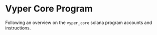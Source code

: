 # Vyper Core Program

Following an overview on the `vyper_core` solana program accounts and instructions.
